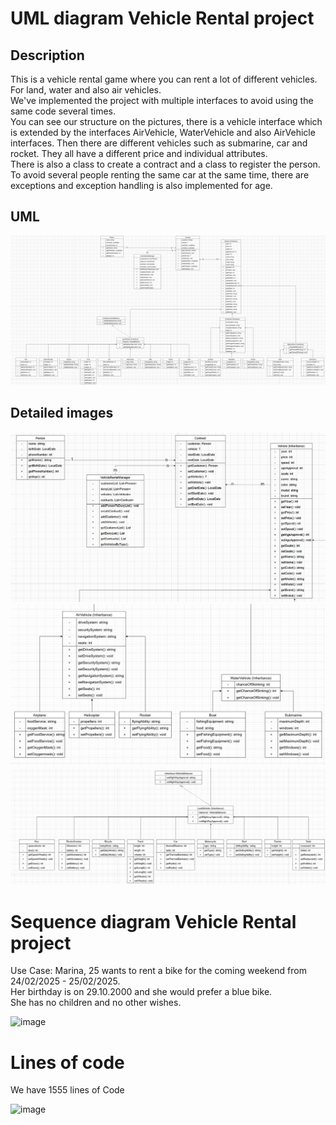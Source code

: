 # UML diagram Vehicle Rental project

## Description
This is a vehicle rental game where you can rent a lot of different vehicles. <br>
For land, water and also air vehicles. <br>
We've implemented the project with multiple interfaces to avoid using the same code several times.<br>
You can see our structure on the pictures, there is a vehicle interface which is extended by the interfaces AirVehicle, WaterVehicle
and also AirVehicle interfaces. Then there are different vehicles such as submarine, car and rocket.
They all have a different price and individual attributes. <br>
There is also a class to create a contract and a class to register the person. To avoid several people renting the same car at the
same time, there are exceptions and exception handling is also implemented for age.

## UML
![img.png](img.png)

## Detailed images
![img_2.png](img_2.png)
![img_3.png](img_3.png)
![img_4.png](img_4.png)


# Sequence diagram Vehicle Rental project
Use Case:
Marina, 25 wants to rent a bike for the coming weekend from 24/02/2025 - 25/02/2025. <br>
Her birthday is on 29.10.2000 and she would prefer a blue bike. <br>
She has no children and no other wishes. <br>

![image](https://github.com/user-attachments/assets/022e6a2b-a6bd-474a-8d66-012930ff1ca8)


# Lines of code

<p> We have 1555 lines of Code</p>

![image](https://github.com/user-attachments/assets/24a893a7-f0cc-4df8-aa2e-0e28fb93da72)
